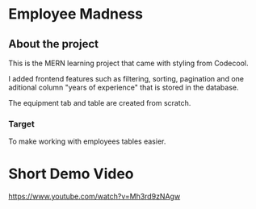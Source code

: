 # Employee Madness

## About the project

This is the MERN learning project that came with styling from Codecool.

I added frontend features such as filtering, sorting, pagination and one aditional column "years of experience" that is stored in the database.

The equipment tab and table are created from scratch.

### Target

To make working with employees tables easier.


# Short Demo Video

https://www.youtube.com/watch?v=Mh3rd9zNAgw

